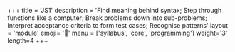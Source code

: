 +++
title = 'JS1'
description = 'Find meaning behind syntax; Step through functions like a computer; Break problems down into sub-problems; Interpret acceptance criteria to form test cases; Recognise patterns'
layout = 'module'
emoji= '🥚'
menu = ['syllabus', 'core', 'programming']
weight='3'
length=4
+++
